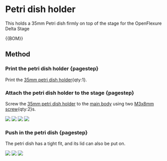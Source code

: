 # Petri dish holder

This holds a 35mm Petri dish firmly on top of the stage for the OpenFlexure Delta Stage

{{BOM}}

[35mm petri dish holder]: models/35mm_petri_dish_holder.stl "{cat:3DPrinted}"
[M3x8mm screw]: "{cat:part}"
[main body]: models/delta_stage_main_body.md "{cat:3DPrinted}"


## Method

### Print the petri dish holder {pagestep}

Print the [35mm petri dish holder]{qty:1}.

### Attach the petri dish holder to the stage {pagestep}

Screw the [35mm petri dish holder] to the [main body] using two [M3x8mm screw]{qty:2}s.  

![](images/petri_dish_holder/attach1.jpg)
![](images/petri_dish_holder/attach2.jpg)
![](images/petri_dish_holder/attach3.jpg)
![](images/petri_dish_holder/attach4.jpg)

### Push in the petri dish {pagestep}

The petri dish has a tight fit, and its lid can also be put on.

![](images/petri_dish_holder/petri1.jpg)
![](images/petri_dish_holder/petri2.jpg)
![](images/petri_dish_holder/petri3.jpg)